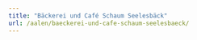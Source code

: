 ```yaml
---
title: "Bäckerei und Café Schaum Seelesbäck"
url: /aalen/baeckerei-und-cafe-schaum-seelesbaeck/
---
```

